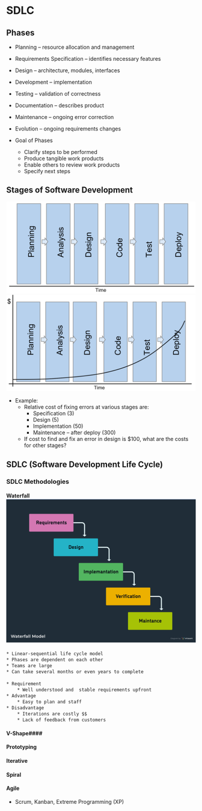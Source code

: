 # SDLC
## Phases
* Planning – resource allocation and management
* Requirements Specification – identifies necessary  features
* Design – architecture, modules, interfaces
* Development – implementation
* Testing – validation of correctness
* Documentation – describes product
* Maintenance – ongoing error correction
* Evolution – ongoing requirements changes

* Goal of Phases
    * Clarify steps to be performed
    * Produce tangible work products
    * Enable others to review work products
    * Specify next steps

## Stages of Software Development
![Stages of Software Developments](../images/StagesOfSoftwareDevelopment.png)
![Cost per Stage](../images/CostPerStage.png)


* Example: 
    * Relative cost of fixing errors at various stages  are:
        * Specification (3)
        * Design (5)
        * Implementation (50)
        * Maintenance – after deploy (300)
    * If cost to find and fix an error in design is $100, what are the costs for other stages?

## SDLC (Software Development Life Cycle)
### SDLC Methodologies
#### Waterfall ![Waterfall](../images//WaterFall.png)
    * Linear-sequential life cycle model
    * Phases are dependent on each other
    * Teams are large
    * Can take several months or even years to complete

    * Requirement
        * Well understood and  stable requirements upfront
    * Advantage 
        * Easy to plan and staff
    * Disadvantage
        * Iterations are costly $$
        * Lack of feedback from customers



#### V-Shape####
#### Prototyping
#### Iterative
#### Spiral
#### Agile
* Scrum, Kanban, Extreme Programming (XP)
